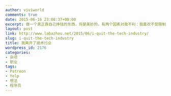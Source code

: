 ```yaml
---
author: viviworld
comments: true
date: 2015-06-16 23:08:37+00:00
excerpt: 做一个真正靠自己挣钱的东西，将是美妙的。有两个因素对我不利：我喜欢不受限制地许可我做的任何事情，我非常憎恨广告，将永远不会把广告摆在我能控制的地方。
layout: post
link: http://www.labazhou.net/2015/06/i-quit-the-tech-industry/
slug: i-quit-the-tech-industry
title: 我离开了技术行业
wordpress_id: 2176
categories:
- 杂项
- 职业
tags:
- Patreon
- Yelp
- 想法
- 程序员
---
```


